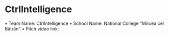 # CtrlIntelligence

 • Team Name: CtrlIntelligence
 • School Name: National College "Mircea cel Bătrân"
 • Pitch video link:
